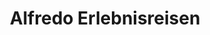 ---
title: "Alfredo Erlebnisreisen"
url: /bad-neuenahr-ahrweiler/alfredo-erlebnisreisen/
shop: Reisebüro
---